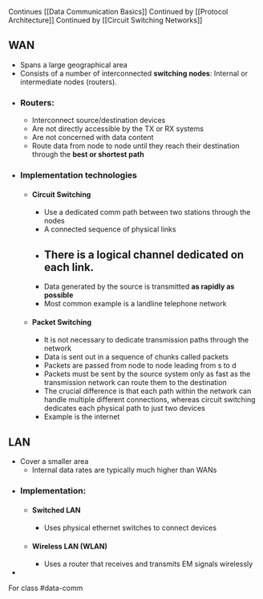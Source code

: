 Continues [[Data Communication Basics]]
Continued by [[Protocol Architecture]]
Continued by [[Circuit Switching Networks]]
## WAN
- Spans a large geographical area
- Consists of a number of interconnected **switching nodes**: Internal or intermediate nodes (routers). 
- ### Routers:
	- Interconnect source/destination devices
	- Are not directly accessible by the TX or RX systems
	- Are not concerned with data content
	- Route data from node to node until they reach their destination through the **best or shortest path**
- ### Implementation technologies
	- #### Circuit Switching
		- Use a dedicated comm path between two stations through the nodes
		- A connected sequence of physical links
		- There is a logical channel dedicated on each link.
			- 
		- Data generated by the source is transmitted **as rapidly as possible**
		- Most common example is a landline telephone network
	- #### Packet Switching
		- It is not necessary to dedicate transmission paths through the network
		- Data is sent out in a sequence of chunks called packets
		- Packets are passed from node to node leading from s to d
		- Packets must be sent by the source system only as fast as the transmission network can route them to the destination
		- The crucial difference is that each path within the network can handle multiple different connections, whereas circuit switching dedicates each physical path to just two devices
		- Example is the internet
## LAN
- Cover a smaller area
	- Internal data rates are typically much higher than WANs
- ### Implementation:
	- #### Switched LAN
		- Uses physical ethernet switches to connect devices
	- #### Wireless LAN (WLAN)
		- Uses a router that receives and transmits EM signals wirelessly
- 

For class #data-comm